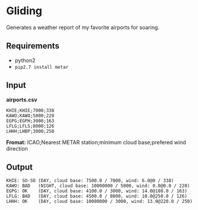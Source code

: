 # Gliding

Generates a weather report of my favorite airports for soaring.

## Requirements

  * python2
  * ```pip2.7 install metar```

## Input

**airports.csv**
```
KHIE;KHIE;7000;338
KAWO;KAWO;5000;228
EGPG;EGPH;3000;163
LFLG;LFLS;8000;126
LHHH;LHBP;3000;250
```
**Fromat:** ICAO;Nearest METAR station;minimum cloud base;prefered wind direction

## Output

```
KHIE: SO-SO (DAY, cloud base: 7500.0 / 7000, wind: 6.0@0 / 338)
KAWO: BAD   (NIGHT, cloud base: 10000000 / 5000, wind: 0.0@0.0 / 228)
EGPG: OK    (DAY, cloud base: 4100.0 / 3000, wind: 14.0@180.0 / 163)
LFLG: BAD   (DAY, cloud base: 4500.0 / 8000, wind: 10.0@250.0 / 126)
LHHH: OK    (DAY, cloud base: 10000000 / 3000, wind: 13.0@220.0 / 250)
```
